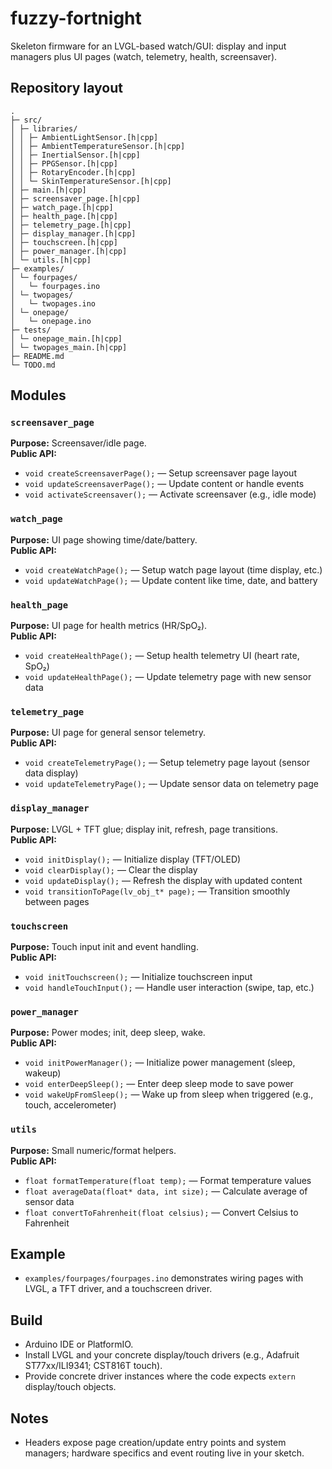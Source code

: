 # fuzzy-fortnight

Skeleton firmware for an LVGL-based watch/GUI: display and input managers plus UI pages (watch, telemetry, health, screensaver).

## Repository layout
```
.
├─ src/
│ ├─ libraries/
│ │ ├─ AmbientLightSensor.[h|cpp]
│ │ ├─ AmbientTemperatureSensor.[h|cpp]
│ │ ├─ InertialSensor.[h|cpp]
│ │ ├─ PPGSensor.[h|cpp]
│ │ ├─ RotaryEncoder.[h|cpp]
│ │ └─ SkinTemperatureSensor.[h|cpp]
│ ├─ main.[h|cpp]
│ ├─ screensaver_page.[h|cpp]
│ ├─ watch_page.[h|cpp]
│ ├─ health_page.[h|cpp]
│ ├─ telemetry_page.[h|cpp]
│ ├─ display_manager.[h|cpp]
│ ├─ touchscreen.[h|cpp]
│ ├─ power_manager.[h|cpp]
│ └─ utils.[h|cpp]
├─ examples/
│ └─ fourpages/
│   └─ fourpages.ino
│ └─ twopages/
│   └─ twopages.ino
│ └─ onepage/
│   └─ onepage.ino
├─ tests/
│ └─ onepage_main.[h|cpp]
│ └─ twopages_main.[h|cpp]
├─ README.md
└─ TODO.md
```

## Modules

### `screensaver_page`
**Purpose:** Screensaver/idle page.  
**Public API:**
- `void createScreensaverPage();` — Setup screensaver page layout
- `void updateScreensaverPage();` — Update content or handle events
- `void activateScreensaver();` — Activate screensaver (e.g., idle mode)

### `watch_page`
**Purpose:** UI page showing time/date/battery.  
**Public API:**
- `void createWatchPage();` — Setup watch page layout (time display, etc.)
- `void updateWatchPage();` — Update content like time, date, and battery

### `health_page`
**Purpose:** UI page for health metrics (HR/SpO₂).  
**Public API:**
- `void createHealthPage();` — Setup health telemetry UI (heart rate, SpO₂)
- `void updateHealthPage();` — Update telemetry page with new sensor data

### `telemetry_page`
**Purpose:** UI page for general sensor telemetry.  
**Public API:**
- `void createTelemetryPage();` — Setup telemetry page layout (sensor data display)
- `void updateTelemetryPage();` — Update sensor data on telemetry page

### `display_manager`
**Purpose:** LVGL + TFT glue; display init, refresh, page transitions.  
**Public API:**
- `void initDisplay();` — Initialize display (TFT/OLED)
- `void clearDisplay();` — Clear the display
- `void updateDisplay();` — Refresh the display with updated content
- `void transitionToPage(lv_obj_t* page);` — Transition smoothly between pages

### `touchscreen`
**Purpose:** Touch input init and event handling.  
**Public API:**
- `void initTouchscreen();` — Initialize touchscreen input
- `void handleTouchInput();` — Handle user interaction (swipe, tap, etc.)

 ### `power_manager`
**Purpose:** Power modes; init, deep sleep, wake.  
**Public API:**
- `void initPowerManager();` — Initialize power management (sleep, wakeup)
- `void enterDeepSleep();` — Enter deep sleep mode to save power
- `void wakeUpFromSleep();` — Wake up from sleep when triggered (e.g., touch, accelerometer)

### `utils`
**Purpose:** Small numeric/format helpers.  
**Public API:**
- `float formatTemperature(float temp);` — Format temperature values
- `float averageData(float* data, int size);` — Calculate average of sensor data
- `float convertToFahrenheit(float celsius);` — Convert Celsius to Fahrenheit

## Example
- `examples/fourpages/fourpages.ino` demonstrates wiring pages with LVGL, a TFT driver, and a touchscreen driver.

## Build
- Arduino IDE or PlatformIO.
- Install LVGL and your concrete display/touch drivers (e.g., Adafruit ST77xx/ILI9341; CST816T touch).
- Provide concrete driver instances where the code expects `extern` display/touch objects.

## Notes
- Headers expose page creation/update entry points and system managers; hardware specifics and event routing live in your sketch.
